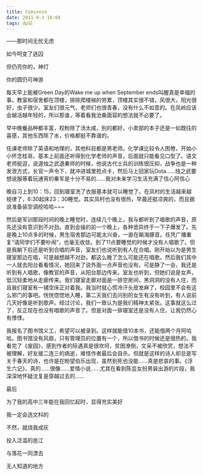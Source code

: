 ```yaml
---
title: Comienzo
date: 2011-9-3 18:04
tags: dp记
---
```









——那时间无忧无虑

 

如今呵变了逃囚

 

但仍亮你的，神灯

 

你的圆仍可神游

 

 

 

每天早上能被Green Day的Wake me up when September ends叫醒真是幸福的事。教室和宿舍都在顶楼，排除爬楼梯的劳累，顶楼其实很不错，风很大，阳光很好，虫子很少。室友们很元气，老师们也很青春，没有什么不如意的。在凤岭应该会越活越年轻的，所以那谁，等着看我沧桑面容的想法就不必要了。

 

 

 

早中晚餐品种都丰富，校粉除了汤太咸，别的都好。小卖部的本子还是一如既往的喜感，其他东西除了水，价格都挺不靠谱的。

 

 

 

任课老师除了英语和地理的，其他科目都是男老师。化学课比较令人困倦，开始小小怀念桂哥。基本上前面还听得到化学老师的声音，后面就只能看见口型了。语文老师挺逗，说道烛之武退秦师的时候，他说古代士兵的训练很压抑，战争也是一种发泄方式，长官一声令下，就冲进城里抢点卡，然后马上回家玩Dota……烛之武要想说服等着玩通宵的秦军是十分不易的……我对未来学习生活充满了信心阿信心

 

 

 

晚自习上到10：15，回到寝室洗了衣服基本就可以睡觉了。在凤村的生活越来越规律了，6:30起床23：30睡觉。其实凤村也没有很热，早晨还挺凉爽的，而且据说准备装空调挖哈哈~~~

 

 

 

然后是军训那段时间的晚上睡觉时，连续几个晚上，我与都听到了唱歌的声音，原先还没有意识到不对劲。直到会操的前一个晚上，各种诡异终于一下子爆发了。先是晚上10点多的时候，男生宿舍那边可能太兴奋，一直在飙海豚音。任凭广播重复“请同学们不要吵闹”，也毫无收敛。到了11点要睡觉的时候才没有人唱歌了。但是我躺下后还是听到合唱的声音，室友们也说听到有人在合唱。刚开始以为是男生寝室那边在唱，可是越想越不对劲，都这么晚了怎么可能还在唱歌。然后我们其中一人就去阳台看看情况，她回来了说外面一点声音也没有。可是静了一会，我还是听到有人唱歌，像教官的声音，从阳台那边传来。室友也听到，但她们说是女声，低沉轻柔地从走廊传来。我们寝室走廊对面是一排空房间，黑洞洞的没有人住，而且我们寝室有一铺空床正对着我。我当时就心慌冷汗头皮发麻了，校园里不会有这么邪门的事吧。恍恍惚惚地入睡，第二天我们去问别的女生有没有听到，有人说前几天好像是听到歌声。经过讨论，我们一致认为是我们精神太紧张。这事就这么过了，反正现在也没有唱歌的声音了。但是对面一排寝室还是没有人住，让我仍然心有悸悸。

 

 

 

我报名了图书馆义工，希望可以被录到。这样就能借10本书，还能借两个月阿哈哈。图书馆没有风扇，只有管理员的位置有一个，所以借书的时候还是很热的。我看完了《废园》，感到作者的际遇真是很坎坷，贫困潦倒，文采不被欣赏，想法不被理解，好友接二连三的病逝，难怪作者最后会自杀。但就是这样的诗人却总是写关于春天的诗，也许是在盼望伯乐出现，虽然到死也没能……真是悲哀的事。《浮生六记》，真的……很像……爱情小说……尤其在看到陈芸女扮男装出游的片段，我深深地怀疑沈复是穿越过去的……

 

 

最后

 

为了我的高中三年能在我回忆起时，显得充实美好

 

我一定会选文科的

 

不然，就烧我成灰

 

投入泛滥的邕江

 

与落花一同漂去

 

无人知道的地方